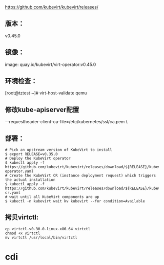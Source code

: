 https://github.com/kubevirt/kubevirt/releases/
## 版本：
v0.45.0

## 镜像：
image: quay.io/kubevirt/virt-operator:v0.45.0


## 环境检查：
[root@tztest ~]# virt-host-validate qemu

## 修改kube-apiserver配置
--requestheader-client-ca-file=/etc/kubernetes/ssl/ca.pem \


## 部署：
```
# Pick an upstream version of KubeVirt to install 
$ export RELEASE=v0.35.0 
# Deploy the KubeVirt operator 
$ kubectl apply -f https://github.com/kubevirt/kubevirt/releases/download/${RELEASE}/kubevirt-operator.yaml 
# Create the KubeVirt CR (instance deployment request) which triggers the actual installation
$ kubectl apply -f https://github.com/kubevirt/kubevirt/releases/download/${RELEASE}/kubevirt-cr.yaml 
# wait until all KubeVirt components are up 
$ kubectl -n kubevirt wait kv kubevirt --for condition=Available
```


## 拷贝virtctl:
```
cp virtctl-v0.30.0-linux-x86_64 virtctl
chmod +x virtctl
mv virtctl /usr/local/bin/virtctl
```


# cdi
